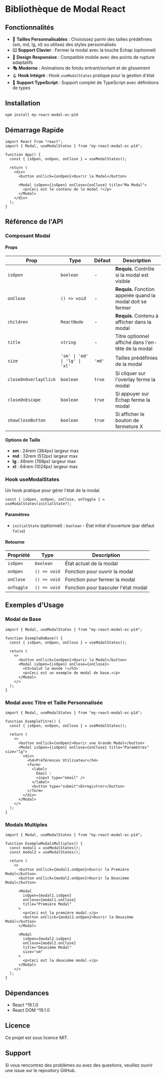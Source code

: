# Bibliothèque de Modal React

## Fonctionnalités

- 🎨 **Tailles Personnalisables** : Choisissez parmi des tailles prédéfinies (sm, md, lg, xl) ou utilisez des styles personnalisés
- ⌨️ **Support Clavier** : Fermer la modal avec la touche Échap (optionnel)
- 📱 **Design Responsive** : Compatible mobile avec des points de rupture adaptatifs
- 🎭 **Moderne** : Animations de fondu entrant/sortant et de glissement
- 🪝 **Hook Intégré** : Hook `useModalStates` pratique pour la gestion d'état
- 💾 **Support TypeScript** : Support complet de TypeScript avec définitions de types

## Installation

```bash
npm install my-react-modal-oc-p14
```

## Démarrage Rapide

```tsx
import React from "react";
import { Modal, useModalStates } from "my-react-modal-oc-p14";

function App() {
  const { isOpen, onOpen, onClose } = useModalStates();

  return (
    <div>
      <button onClick={onOpen}>Ouvrir la Modal</button>

      <Modal isOpen={isOpen} onClose={onClose} title="Ma Modal">
        <p>Ceci est le contenu de la modal !</p>
      </Modal>
    </div>
  );
}
```

## Référence de l'API

### Composant Modal

#### Props

| Prop | Type | Défaut | Description |
| --- | --- | --- | --- |
| `isOpen` | `boolean` | - | **Requis.** Contrôle si la modal est visible |
| `onClose` | `() => void` | - | **Requis.** Fonction appelée quand la modal doit se fermer |
| `children` | `ReactNode` | - | **Requis.** Contenu à afficher dans la modal |
| `title` | `string` | - | Titre optionnel affiché dans l'en-tête de la modal |
| `size` | `'sm' \| 'md' \| 'lg' \| 'xl'` | `'md'` | Tailles prédéfinies de la modal |
| `closeOnOverlayClick` | `boolean` | `true` | Si cliquer sur l'overlay ferme la modal |
| `closeOnEscape` | `boolean` | `true` | Si appuyer sur Échap ferme la modal |
| `showCloseButton` | `boolean` | `true` | Si afficher le bouton de fermeture X |

#### Options de Taille

- **sm** : 24rem (384px) largeur max
- **md** : 32rem (512px) largeur max
- **lg** : 48rem (768px) largeur max
- **xl** : 64rem (1024px) largeur max

### Hook useModalStates

Un hook pratique pour gérer l'état de la modal.

```tsx
const { isOpen, onOpen, onClose, onToggle } = useModalStates(initialState?);
```

#### Paramètres

- `initialState` (optionnel) : `boolean` - État initial d'ouverture (par défaut `false`)

#### Retourne

| Propriété  | Type         | Description                         |
| ---------- | ------------ | ----------------------------------- |
| `isOpen`   | `boolean`    | État actuel de la modal             |
| `onOpen`   | `() => void` | Fonction pour ouvrir la modal       |
| `onClose`  | `() => void` | Fonction pour fermer la modal       |
| `onToggle` | `() => void` | Fonction pour basculer l'état modal |

## Exemples d'Usage

### Modal de Base

```tsx
import { Modal, useModalStates } from "my-react-modal-oc-p14";

function ExempleDeBase() {
  const { isOpen, onOpen, onClose } = useModalStates();

  return (
    <>
      <button onClick={onOpen}>Ouvrir la Modal</button>
      <Modal isOpen={isOpen} onClose={onClose}>
        <h3>Salut le monde !</h3>
        <p>Ceci est un exemple de modal de base.</p>
      </Modal>
    </>
  );
}
```

### Modal avec Titre et Taille Personnalisée

```tsx
import { Modal, useModalStates } from "my-react-modal-oc-p14";

function ExempleTitre() {
  const { isOpen, onOpen, onClose } = useModalStates();

  return (
    <>
      <button onClick={onOpen}>Ouvrir une Grande Modal</button>
      <Modal isOpen={isOpen} onClose={onClose} title="Paramètres" size="lg">
        <div>
          <h4>Préférences Utilisateur</h4>
          <form>
            <label>
              Email :
              <input type="email" />
            </label>
            <button type="submit">Enregistrer</button>
          </form>
        </div>
      </Modal>
    </>
  );
}
```

### Modals Multiples

```tsx
import { Modal, useModalStates } from "my-react-modal-oc-p14";

function ExempleModalsMultiples() {
  const modal1 = useModalStates();
  const modal2 = useModalStates();

  return (
    <>
      <button onClick={modal1.onOpen}>Ouvrir la Première Modal</button>
      <button onClick={modal2.onOpen}>Ouvrir la Deuxième Modal</button>

      <Modal
        isOpen={modal1.isOpen}
        onClose={modal1.onClose}
        title="Première Modal"
      >
        <p>Ceci est la première modal.</p>
        <button onClick={modal2.onOpen}>Ouvrir la Deuxième Modal</button>
      </Modal>

      <Modal
        isOpen={modal2.isOpen}
        onClose={modal2.onClose}
        title="Deuxième Modal"
        size="sm"
      >
        <p>Ceci est la deuxième modal.</p>
      </Modal>
    </>
  );
}
```

## Dépendances

- React ^19.1.0
- React DOM ^19.1.0

## Licence

Ce projet est sous licence MIT.

## Support

Si vous rencontrez des problèmes ou avez des questions, veuillez ouvrir une issue sur le repository GitHub.
